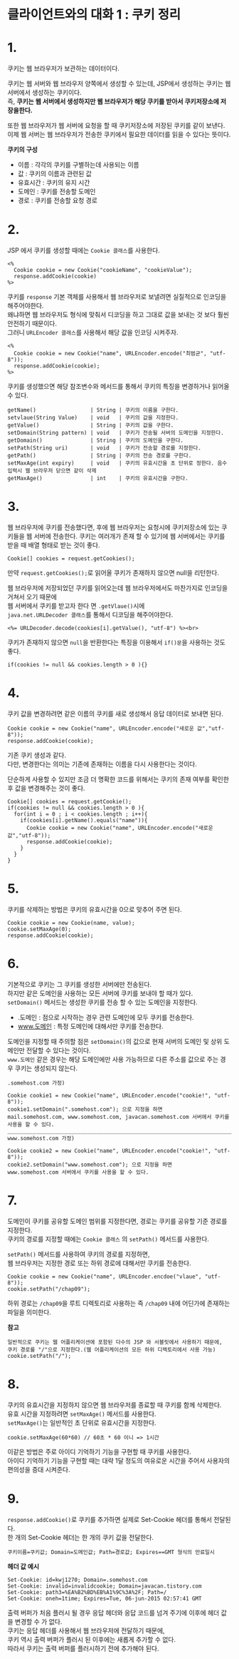 클라이언트와의 대화 1 : 쿠키 정리
=======================
  
# 1.  
쿠키는 웹 브라우저가 보관하는 데이터이다.          

쿠키는 웹 서버와 웹 브라우저 양쪽에서 생성할 수 있는데, JSP에서 생성하는 쿠키는 웹 서버에서 생성하는 쿠키이다.          
즉, **쿠키는 웹 서버에서 생성하지만 웹 브라우저가 해당 쿠키를 받아서 쿠키저장소에 저장을한다.**       
  
또한 웹 브라우저가 웹 서버에 요청을 할 때 쿠키저장소에 저장된 쿠키를 같이 보낸다.      
이제 웹 서버는 웹 브라우저가 전송한 쿠키에서 필요한 데이터를 읽을 수 있다는 뜻이다.         
  
**쿠키의 구성**   
       
* 이름 : 각각의 쿠키를 구별하는데 사용되는 이름 
* 값 : 쿠키의 이름과 관련된 값  
* 유효시간 : 쿠키의 유지 시간   
* 도메인 : 쿠키를 전송할 도메인    
* 경로 : 쿠키를 전송할 요청 경로
  

# 2.
JSP 에서 쿠키를 생성할 때에는 ```Cookie 클래스```를 사용한다.  
```
<%
  Cookie cookie = new Cookie("cookieName", "cookieValue");
  response.addCookie(cookie)
%>
```
쿠키를 ```response``` 기본 객체를 사용해서 웹 브라우저로 보낼려면 실질적으로 인코딩을 해주어야한다.      
왜냐하면 웹 브라우저도 형식에 맞춰서 디코딩을 하고 그대로 값을 보내는 것 보다 훨씬 안전하기 때문이다.     
그러니 ```URLEncoder 클래스```를 사용해서 해당 값을 인코딩 시켜주자.   
```
<%
  Cookie cookie = new Cookie("name", URLEncoder.encode("최범균", "utf-8"));
  response.addCookie(cookie);
%>
``` 

쿠키를 생성했으면 해당 참조변수와 메서드를 통해서 쿠키의 특징을 변경하거나 읽어올수 있다.    
```
getName()                 | String | 쿠키의 이름을 구한다. 
setvlaue(String Value)    | void   | 쿠키의 값을 지정한다.
getValue()                | String | 쿠키의 값을 구한다. 
setDomain(String pattern) | void   | 쿠키가 전송될 서버의 도메인을 지정한다. 
getDomain()               | String | 쿠키의 도메인을 구한다.
setPath(String uri)       | void   | 쿠키가 전송할 경로를 지정한다.
getPath()                 | String | 쿠키의 전송 경로를 구한다.  
setMaxAge(int expiry)     | void   | 쿠키의 유효시간을 초 단위로 정한다. 음수 입력시 웹 브라우저 닫으면 같이 삭제
getMaxAge()               | int    | 쿠키의 유효시간을 구한다. 
```

# 3.
웹 브라우저에 쿠키를 전송했다면, 후에 웹 브라우저는 요청시에 쿠키저장소에 있는 쿠키들을 웹 서버에 전송한다. 
쿠키는 여러개가 존재 할 수 있기에 웹 서버에서는 쿠키를 받을 때 배열 형태로 받는 것이 좋다.     
```   
Cookie[] cookies = request.getCookies();   
```  
만약 ```request.getCookies();```로 읽어올 쿠키가 존재하지 않으면 null을 리턴한다.   
  
웹 브라우저에 저장되었던 쿠키를 읽어오는데 웹 브라우저에서도 마찬가지로 인코딩을 거쳐서 오기 때문에       
웹 서버에서 쿠키를 받고자 한다 면 ```.getVlaue()```시에       
```java.net.URLDecoder 클래스```를 통해서 디코딩을 해주어야한다.    
```
<%= URLDecoder.decode(cookies[i].getValue(), "utf-8") %><br> 
```
쿠키가 존재하지 않으면 ```null```을 반환한다는 특징을 이용해서 ```if()문```을 사용하는 것도 좋다.  
```
if(cookies != null && cookies.length > 0 ){}
```

# 4.
쿠키 값을 변경하려면 같은 이름의 쿠키를 새로 생성해서 응답 데이터로 보내면 된다.    
```  
Cookie cookie = new Cookie("name", URLEncoder.encode("새로운 값","utf-8"));
response.addCookie(cookie);
```  
기존 쿠키 생성과 같다.  
다만, 변경한다는 의미는 기존에 존재하는 이름을 다시 사용한다는 것이다.    
     
단순하게 사용할 수 있지만 조금 더 명확한 코드를 위해서는 쿠키의 존재 여부를 확인한 후 값을 변경해주는 것이 좋다.       
```  
Cookie[] cookies = request.getCookie();
if(cookies != null && cookies.length > 0 ){
  for(int i = 0 ; i < cookies.length ; i++){
    if(cookies[i].getName().equals("name")){
      Cookie cookie = new Cookie("name", URLEncoder.encode("새로운 값","utf-8"));
      response.addCookie(cookie);
    }
  }  
}
```

# 5.
쿠키를 삭제하는 방법은 쿠키의 유효시간을 0으로 맞추어 주면 된다.
```
Cookie cookie = new Cookie(name, value);
cookie.setMaxAge(0);
response.addCookie(cookie);
```

# 6.
기본적으로 쿠키는 그 쿠키를 생성한 서버에만 전송된다.        
하지만 같은 도메인을 사용하는 모든 서버에 쿠키를 보내야 할 때가 있다.        
```setDomain()``` 메서드는 생성한 쿠키를 전송 할 수 있는 도메인을 지정한다.    
   
* .도메인 : 점으로 시작하는 경우 관련 도메인에 모두 쿠키를 전송한다.         
* www.도메인 : 특정 도메인에 대해서만 쿠키를 전송한다.      
   
도메인을 지정할 때 주의할 점은 ```setDomain()```의 값으로 현재 서버의 도메인 및 상위 도메인만 전달할 수 있다는 것이다.       
```www.도메인``` 같은 경우는 해당 도메인에만 사용 가능하므로 다른 주소를 값으로 주는 경우 쿠키는 생성되지 않는다.       
```
.somehost.com 가정)

Cookie cookie1 = new Cookie("name", URLEncoder.encode("cookie!", "utf-8"));
cookie1.setDomain(".somehost.com"); 으로 지정을 하면  
mail.somehost.com, www.somehost.com, javacan.somehost.com 서버에서 쿠키를 사용을 할 수 있다.
______________________________________________________________________________________________
www.somehost.com 가정)

Cookie cookie2 = new Cookie("name", URLEncoder.encode("cookie!", "utf-8"));
cookie2.setDomain("www.somehost.com"); 으로 지정을 하면
www.somehost.com 서버에서 쿠키를 사용을 할 수 있다.   
```

# 7.
도메인이 쿠키를 공유할 도메인 범위를 지정한다면, 경로는 쿠키를 공유할 기준 경로를 지정한다.      
쿠키의 경로를 지정할 때에는 ```Cookie 클래스``` 의 ```setPath()``` 메서드를 사용한다.       
    
```setPath()``` 메서드를 사용하여 쿠키의 경로를 지정하면,    
웹 브라우저는 지정한 경로 또는 하위 경로에 대해서만 쿠키를 전송한다.        
```  
Cookie cookie = new Cookie("name", URLEncoder.encdoe("vlaue", "utf-8"));
cookie.setPath("/chap09");  
```
하위 경로는 ```/chap09```을 루트 디렉토리로 사용하는 즉 ```/chap09``` 내에 어딘가에 존재하는 파일을 의미한다.       
      
**참고**
```
일반적으로 쿠키는 웹 어플리케이션에 포함된 다수의 JSP 와 서블릿에서 사용하기 때문에,    
쿠키 경로를 "/"으로 지정한다.(웹 어플리케이션의 모든 하위 디렉토리에서 사용 가능)  
cookie.setPath("/");  
```
  
# 8.
쿠키의 유효시간을 지정하지 않으면 웹 브라우저를 종료할 때 쿠키를 함께 삭제한다.     
유효 시간을 지정하려면 ```setMaxAge()``` 메서드를 사용한다.      
```setMaxAge()```는 일반적인 초 단위로 유효시간을 지정한다.      
```
cookie.setMaxAge(60*60) // 60초 * 60 이니 => 1시간
```
이같은 방법은 주로 아이디 기억하기 기능을 구현할 때 쿠키를 사용한다.  
아이디 기억하기 기능을 구현할 때는 대략 1달 정도의 여유로운 시간을 주어서 사용자의 편의성을 증대 시켜준다.  
    
# 9.
```response.addCookie()```로 쿠키를 추가하면 실제로 Set-Cookie 헤더를 통해서 전달된다.  
한 개의 Set-Cookie 헤더는 한 개의 쿠키 값을 전달한다.  
```
쿠키이름=쿠키값; Domain=도메인값; Path=경로값; Expires==GMT 형식의 만료일시
```
**헤더 값 예시**
```
Set-Cookie: id=kwj1270; Domain=.somehost.com
Set-Cookie: invalid=invalidcookie; Domain=javacan.tistory.com
Set-Cookie: path3=%EA%B2%BD%EB%A1%9C%3A%2F; Path=/
Set-Cookie: oneh=1time; Expires=Tue, 06-jun-2015 02:57:41 GMT
```
출력 버퍼가 처음 플러시 될 경우 응답 헤더와 응답 코드를 넘겨 주기에 이후에 헤더 값을 변경할 수 가 없다.     
쿠키는 응답 헤더를 사용해서 웹 브라우저에 전달하기 때문에,        
쿠키 역시 출력 버퍼가 플러시 된 이후에는 새롭게 추가할 수 없다.        
따라서 쿠키는 출력 버퍼를 플러시하기 전에 추가해야 된다. 
